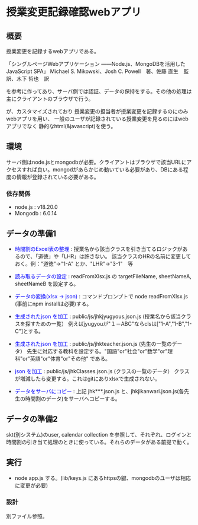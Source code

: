# 授業変更記録確認webアプリ
## 概要

授業変更を記録するwebアプリである。


「シングルページWebアプリケーション
――Node.js、MongoDBを活用したJavaScript SPA」
Michael S. Mikowski、Josh C. Powell　著、佐藤 直生　監訳、木下 哲也　訳

を参考に作ってあり、サーバ側では認証、データの保持をする。その他の処理は主にクライアントのブラウザで行う。

が、カスタマイズされており
授業変更の担当者が授業変更を記録するのにのみwebアプリを用い、
一般のユーザが記録されている授業変更を見るのにはwebアプリでなく
静的なhtml(&javascript)を使う。

## 環境
サーバ側はnode.jsとmongodbが必要。クライアントはブラウザで該当URLにアクセスすれば良い。mongodがあらかじめ動いている必要があり、DBにある程度の情報が登録されている必要がある。

### 依存関係
- node.js : v18.20.0
- Mongodb : 6.0.14

## データの準備1
- <span style="color:blue;">時間割のExcel表の整理</span> : 授業名から該当クラスを引き当てるロジックがあるので、「道徳」や「LHR」は許さない。
該当クラスのHRの名前に変更しておく。例："道徳"->"1-A"  とか、"LHR"->"3-1"　等

- <span style="color:blue;">読み取るデータの設定</span> : readFromXlsx.js の targetFileName, sheetNameA, sheetNameB を設定する。

- <span style="color:blue;">データの変換(xlsx -> json)</span> : コマンドプロンプトで node readFromXlsx.js (事前にnpm installは必要)する。

- <span style="color:blue;">生成されたjson を加工</span> : public/js/jhkjyugyous.json.js (授業名から該当クラスを探すための一覧）
例えばjyugyouが"１－ABC"ならclsは["1-A","1-B","1-C"]とする。

- <span style="color:blue;">生成されたjson を加工</span> : public/js/jhkteacher.json.js (先生の一覧のデータ）
先生に対応する教科を設定する。"国語"or"社会"or"数学"or"理科"or"英語"or"体育"or"その他" である。

- <span style="color:blue;">json を加工</span> : public/js/jhkClasses.json.js (クラスの一覧のデータ）
クラスが増減したら変更する。これはgitにありxlsxで生成されない。

- <span style="color:blue;">データをサーバにコピー</span> : 上記 jhk***.json.js と、jhkjikanwari.json.js(各先生の時間割のデータ)をサーバへコピーする。

## データの準備2
skt(別システム)のuser, calendar collection を参照して、それぞれ、ログインと時間割の引き当て処理のときに使っている。それらのデータがある前提で動く。

## 実行
- node app.js する。(lib/keys.js にあるhttpsの鍵、mongodbのユーザは相応に変更が必要)

### 設計
別ファイル参照。
